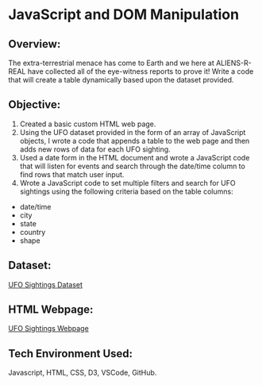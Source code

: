 # JavaScript and DOM Manipulation

## Overview:
The extra-terrestrial menace has come to Earth and we here at ALIENS-R-REAL have collected all of the eye-witness reports to prove it!
Write a code that will create a table dynamically based upon the dataset provided. 

## Objective:
1. Created a basic custom HTML web page.<br>
2. Using the UFO dataset provided in the form of an array of JavaScript objects, I wrote a code that appends a table to the web page and then adds new rows of data for each UFO sighting.<br>
3. Used a date form in the HTML document and wrote a JavaScript code that will listen for events and search through the date/time column to find rows that match user input.<br>
4. Wrote a JavaScript code to set multiple filters and search for UFO sightings using the following criteria based on the table columns:
* date/time
* city
* state
* country
* shape

## Dataset:

[UFO Sightings Dataset](https://github.com/DSB011/UFO-Sightings-Using-Javascript/blob/master/UFO-LEVEL%201%262/static/js/data.js)


## HTML Webpage:

[UFO Sightings Webpage](http://127.0.0.1:5500/UFO-LEVEL%201&2/index.html)

## Tech Environment Used:
Javascript, HTML, CSS, D3, VSCode, GitHub.
